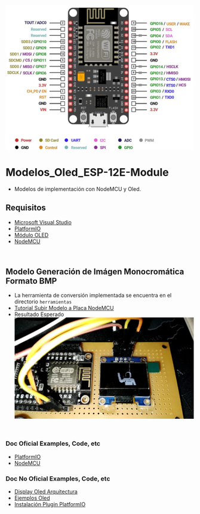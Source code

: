 ![Index app](https://github.com/andresWeitzel/Modelos_Oled_ESP-12E-Module/blob/master/doc/8c9da080e2bc1e5ff88d585712749caf.jpg)

# Modelos_Oled_ESP-12E-Module
* Modelos de implementación con NodeMCU y Oled. 

## Requisitos
* [Microsoft Visual Studio](https://code.visualstudio.com/download)
* [PlatformIO](https://platformio.org/install/ide?install=vscode)
* [Módulo OLED](https://articulo.mercadolibre.com.ar/MLA-1121504955-display-oled-096-azul-128x64-i2c-arduino-sh1106-_JM?matt_tool=74941839&matt_word=&matt_source=google&matt_campaign_id=14508409409&matt_ad_group_id=142443696844&matt_match_type=&matt_network=g&matt_device=c&matt_creative=619438930999&matt_keyword=&matt_ad_position=&matt_ad_type=pla&matt_merchant_id=114364501&matt_product_id=MLA1121504955&matt_product_partition_id=1635222317409&matt_target_id=aud-415044759576:pla-1635222317409&gclid=Cj0KCQiAvqGcBhCJARIsAFQ5ke5qOhm7iNSRCpXuER7MLPn0CsTLvf9jaosFoQ996P_v4GQbvxJxVJYaAkSEEALw_wcB)
* [NodeMCU](https://articulo.mercadolibre.com.ar/MLA-630531908-nodemcu-wifi-esp8266-lua-gpio-pwm-i2c-uart-arduino-todomicro-_JM#position=1&search_layout=grid&type=item&tracking_id=5c57a601-726d-4fd6-8b63-7ba8ce446477)

</hr>

</br>

## Modelo Generación de Imágen Monocromática Formato BMP
* La herramienta de conversión implementada se encuentra en el directorio  `herramientas`
* [Tutorial Subir Modelo a Placa NodeMCU](https://www.youtube.com/watch?v=QCgqhYcRBys)
* Resultado Esperado 
![Index app](https://github.com/andresWeitzel/Modelos_Oled_ESP-12E-Module/blob/master/modelos/ImgBMP/doc/asimovExample.jpeg)



</br>

### Doc Oficial Examples, Code, etc
* [PlatformIO](https://docs.platformio.org/en/latest/)
* [NodeMCU](https://nodemcu.readthedocs.io/en/release/)

### Doc No Oficial Examples, Code, etc
* [Display Oled Arquitectura](https://lastminuteengineers.com/oled-display-arduino-tutorial/)
* [Ejemplos Oled](https://programarfacil.com/blog/arduino-blog/ssd1306-pantalla-oled-con-arduino/)
* [Instalación Plugin PlatformIO](https://randomnerdtutorials.com/vs-code-platformio-ide-esp32-esp8266-arduino/)
